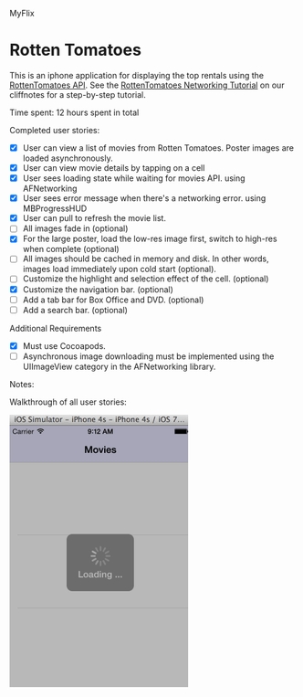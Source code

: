 MyFlix

# Rotten Tomatoes 


This is an iphone application for displaying the top rentals using the [RottenTomatoes API](http://www.rottentomatoes.com/). See the [RottenTomatoes Networking Tutorial](http://guides.thecodepath.com/android/RottenTomatoes-Networking-Tutorial) on our cliffnotes for a step-by-step tutorial.

Time spent: 12 hours spent in total

Completed user stories:

 * [x] User can view a list of movies from Rotten Tomatoes. Poster images are loaded asynchronously.
 * [x] User can view movie details by tapping on a cell
 * [x] User sees loading state while waiting for movies API. using AFNetworking
 * [x] User sees error message when there's a networking error. using MBProgressHUD
 * [x] User can pull to refresh the movie list.
 * [ ] All images fade in (optional)
 * [x] For the large poster, load the low-res image first, switch to high-res when complete (optional)
 * [ ] All images should be cached in memory and disk. In other words, images load immediately upon cold start (optional).
 * [ ] Customize the highlight and selection effect of the cell. (optional)
 * [x] Customize the navigation bar. (optional)
 * [ ] Add a tab bar for Box Office and DVD. (optional)
 * [ ] Add a search bar. (optional)
 
 Additional Requirements
 * [x] Must use Cocoapods.
 * [ ] Asynchronous image downloading must be implemented using the UIImageView category in the AFNetworking library.
 
Notes: 



Walkthrough of all user stories:

![Video Walkthrough](anim_rotten_tomatoes.gif)
